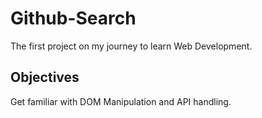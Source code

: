 # Github-Search
The first project on my journey to learn Web Development.

## Objectives
Get familiar with DOM Manipulation and API handling.
